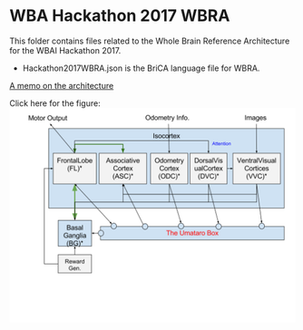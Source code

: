 # WBA Hackathon 2017 WBRA
This folder contains files related to the Whole Brain Reference Architecture for the WBAI Hackathon 2017.

* Hackathon2017WBRA.json is the BriCA language file for WBRA.

[A memo on the architecture](https://docs.google.com/document/d/1FEHb1AdJF5Pab6UwOZGKbWXXCOYlPT48A4fD0_8YnqU/edit?usp=sharing)

Click here for the figure: ![Figure 1](./2017_WBA_Hackathon_WBRA.svg "Figure 1")
